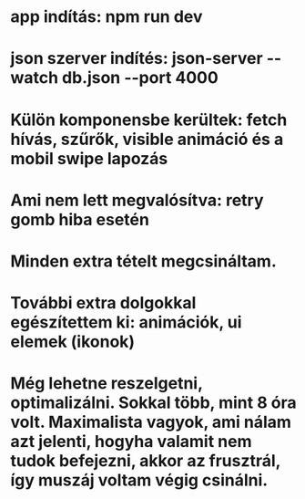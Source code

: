 # app indítás:  npm run dev
# json szerver indítés: json-server --watch db.json --port 4000

# Külön komponensbe kerültek: fetch hívás, szűrők, visible animáció és a mobil swipe lapozás
# Ami nem lett megvalósítva: retry gomb hiba esetén
# Minden extra tételt megcsináltam.
# További extra dolgokkal egészítettem ki: animációk, ui elemek (ikonok)

# Még lehetne reszelgetni, optimalizálni. Sokkal több, mint 8 óra volt. Maximalista vagyok, ami nálam azt jelenti, hogyha valamit nem tudok befejezni, akkor az frusztrál, így muszáj voltam végig csinálni.
